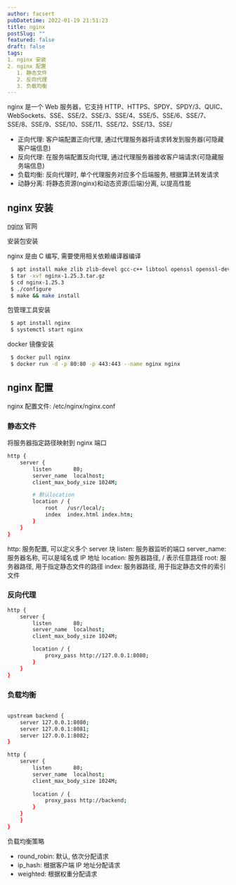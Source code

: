 ```yaml
---
author: facsert
pubDatetime: 2022-01-19 21:51:23
title: nginx
postSlug: ""
featured: false
draft: false
tags:
1. nginx 安装
2. nginx 配置
   1. 静态文件
   2. 反向代理
   3. 负载均衡
---
```


nginx 是一个 Web 服务器，它支持 HTTP、HTTPS、SPDY、SPDY/3、QUIC、WebSockets、SSE、SSE/2、SSE/3、SSE/4、SSE/5、SSE/6、SSE/7、SSE/8、SSE/9、SSE/10、SSE/11、SSE/12、SSE/13、SSE/

- 正向代理: 客户端配置正向代理, 通过代理服务器将请求转发到服务器(可隐藏客户端信息)
- 反向代理: 在服务端配置反向代理, 通过代理服务器接收客户端请求(可隐藏服务端信息)
- 负载均衡: 反向代理时, 单个代理服务对应多个后端服务, 根据算法转发请求
- 动静分离: 将静态资源(nginx)和动态资源(后端)分离, 以提高性能

## nginx 安装

[nginx](http://nginx.org/) 官网

安装包安装

nginx 是由 C 编写, 需要使用相关依赖编译器编译

```bash
 $ apt install make zlib zlib-devel gcc-c++ libtool openssl openssl-devel -y
 $ tar -xvf nginx-1.25.3.tar.gz
 $ cd nginx-1.25.3
 $ ./configure
 $ make && make install
```

包管理工具安装

```bash
 $ apt install nginx
 $ systemctl start nginx
```

docker 镜像安装

```bash
 $ docker pull nginx
 $ docker run -d -p 80:80 -p 443:443 --name nginx nginx
```

## nginx 配置

nginx 配置文件: /etc/nginx/nginx.conf

### 静态文件

将服务器指定路径映射到 nginx 端口

```bash
http {
    server {
        listen       80;
        server_name  localhost;
        client_max_body_size 1024M;

        # 默认location
        location / {
            root   /usr/local/;
            index  index.html index.htm;
        }
    }
}
```

http: 服务配置, 可以定义多个 server 块
listen: 服务器监听的端口
server_name: 服务器名称, 可以是域名或 IP 地址
location: 服务器路径, / 表示任意路径
root: 服务器路径, 用于指定静态文件的路径
index: 服务器路径, 用于指定静态文件的索引文件

### 反向代理

```bash
http {
    server {
        listen       80;
        server_name  localhost;
        client_max_body_size 1024M;

        location / {
            proxy_pass http://127.0.0.1:8080;
        }
    }
}
```

### 负载均衡

```bash

upstream backend {
    server 127.0.0.1:8080;
    server 127.0.0.1:8081;
    server 127.0.0.1:8082;
}

http {
    server {
        listen       80;
        server_name  localhost;
        client_max_body_size 1024M;
        
        location / {
            proxy_pass http://backend;
        }
    }
    }
}
```

负载均衡策略

- round_robin: 默认, 依次分配请求
- ip_hash: 根据客户端 IP 地址分配请求
- weighted: 根据权重分配请求
